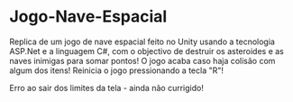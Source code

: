 # Jogo-Nave-Espacial
 Replica de um jogo de nave espacial feito no Unity usando a tecnologia ASP.Net e a linguagem C#, com o objectivo de destruir os asteroides e as naves inimigas para somar pontos! O jogo acaba caso haja colisão com algum dos itens! Reinicia o jogo pressionando a tecla "R"!

Erro ao sair dos limites da tela - ainda não currigido!
